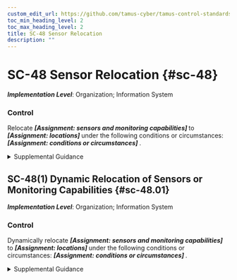 ```yaml
---
custom_edit_url: https://github.com/tamus-cyber/tamus-control-standards/tree/main/content/tamus.edu/TAMUS_profile.xml
toc_min_heading_level: 2
toc_max_heading_level: 2
title: SC-48 Sensor Relocation
description: ""
---
```


# SC-48 Sensor Relocation {#sc-48}

_**Implementation Level**_: Organization; Information System

### Control

Relocate <strong title="sc-48_odp.01"> <em>[Assignment: sensors and monitoring capabilities]</em> </strong> to <strong title="sc-48_odp.02"> <em>[Assignment: locations]</em> </strong> under the following conditions or circumstances: <strong title="sc-48_odp.03"> <em>[Assignment: conditions or circumstances]</em> </strong>.


<details><summary>Supplemental Guidance</summary>Adversaries may take various paths and use different approaches as they move laterally through an organization (including its systems) to reach their target or as they attempt to exfiltrate information from the organization. The organization often only has a limited set of monitoring and detection capabilities, and they may be focused on the critical or likely infiltration or exfiltration paths. By using communications paths that the organization typically does not monitor, the adversary can increase its chances of achieving its desired goals. By relocating its sensors or monitoring capabilities to new locations, the organization can impede the adversary’s ability to achieve its goals. The relocation of the sensors or monitoring capabilities might be done based on threat information that the organization has acquired or randomly to confuse the adversary and make its lateral transition through the system or organization more challenging.</details>


## SC-48(1) Dynamic Relocation of Sensors or Monitoring Capabilities {#sc-48.01}

_**Implementation Level**_: Organization; Information System

### Control

Dynamically relocate <strong title="sc-48.01_odp.01"> <em>[Assignment: sensors and monitoring capabilities]</em> </strong> to <strong title="sc-48.01_odp.02"> <em>[Assignment: locations]</em> </strong> under the following conditions or circumstances: <strong title="sc-48.01_odp.03"> <em>[Assignment: conditions or circumstances]</em> </strong>.


<details><summary>Supplemental Guidance</summary>None.</details>
